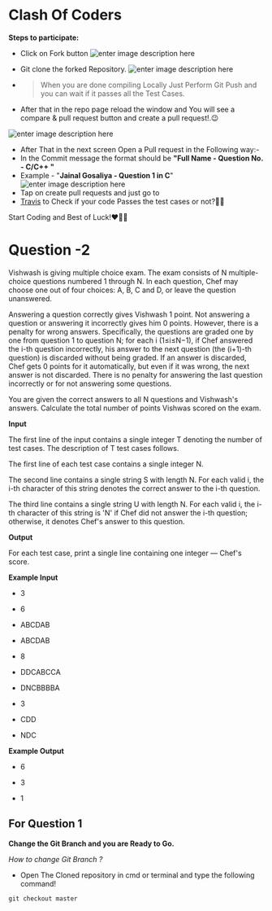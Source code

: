 # Clash Of Coders 

**Steps to participate:**

 - Click on Fork button 
![enter image description here](https://github-images.s3.amazonaws.com/help/bootcamp/Bootcamp-Fork.png)


 - Git clone the forked Repository.
	 ![enter image description here](http://www.cs.williams.edu/~dbarowy/cs334s18/assets/tutorials/github/github-clone-button.png)
	
 - > When you are done compiling Locally Just Perform Git Push and you can wait if it passes all the Test Cases.


 
 
 - After that in the repo page reload the window and You will see a compare & pull request button and create a pull request!.😉

 
 ![enter image description here](https://lh3.googleusercontent.com/5ApqEGIRvhwaubuN8DfTK1cd-irCtVd8t7-emweMvIen_ABxDBtOYV9LAlWAeqgcB1LlRCOZIYm92A)

 - After That in the next screen Open a Pull request in the Following way:-
 - In the Commit message the format should be **"Full Name - Question No. - C/C++  "**
 - Example - "**Jainal Gosaliya - Question 1 in C**"
![enter image description here](https://lh3.googleusercontent.com/K-qzNuJ0Q9DDxdvtRPDmIWM42QYDlE8VuHtsrk5LNLg4vXYRRDZ5pYEJWs2k3gF7aZZyuObHmXOqcw)
 - Tap on create pull requests and just go to 
 -  [Travis](travis.org)  to Check if your code Passes the test cases or not?🤷‍♀️
 

 Start Coding and Best of Luck!❤🤞😉
 
 

# Question -2

Vishwash is giving multiple choice exam. The exam consists of N multiple-choice questions numbered 1 through N. In each question, Chef may choose one out of four choices: A, B, C and D, or leave the question unanswered.

  

Answering a question correctly gives Vishwash 1 point. Not answering a question or answering it incorrectly gives him 0 points. However, there is a penalty for wrong answers. Specifically, the questions are graded one by one from question 1 to question N; for each i (1≤i≤N−1), if Chef answered the i-th question incorrectly, his answer to the next question (the (i+1)-th question) is discarded without being graded. If an answer is discarded, Chef gets 0 points for it automatically, but even if it was wrong, the next answer is not discarded. There is no penalty for answering the last question incorrectly or for not answering some questions.

  

You are given the correct answers to all N questions and Vishwash's answers. Calculate the total number of points Vishwas scored on the exam.

  

**Input**

The first line of the input contains a single integer T denoting the number of test cases. The description of T test cases follows.

The first line of each test case contains a single integer N.

The second line contains a single string S with length N. For each valid i, the i-th character of this string denotes the correct answer to the i-th question.

The third line contains a single string U with length N. For each valid i, the i-th character of this string is 'N' if Chef did not answer the i-th question; otherwise, it denotes Chef's answer to this question.

**Output**

For each test case, print a single line containing one integer — Chef's score.

**Example Input**

 - 3
   
  - 6
   
   - ABCDAB
   
   - ABCDAB
   
  - 8
   
   - DDCABCCA
   
   - DNCBBBBA
   
  - 3
   
  - CDD
   
   - NDC

**Example Output**

 - 6
   
 -  3
   
  - 1

## For Question 1

**Change the Git Branch and you are Ready to Go.**

*How to change Git Branch ?*

 - Open The Cloned repository in cmd or terminal and type the following command!

 `git checkout master`


	    
